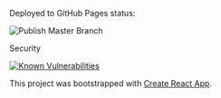Deployed to GitHub Pages status:

![Publish Master Branch](https://github.com/leslie-alldridge/react-boilerplate-2020-github-pages/workflows/Publish%20Master%20Branch/badge.svg)

Security

[![Known Vulnerabilities](https://snyk.io/test/github/leslie-alldridge/react-boilerplate-2020-github-pages/badge.svg?targetFile=package.json)](https://snyk.io/test/github/leslie-alldridge/react-boilerplate-2020-github-pages?targetFile=package.json)

This project was bootstrapped with [Create React App](https://github.com/facebook/create-react-app).
